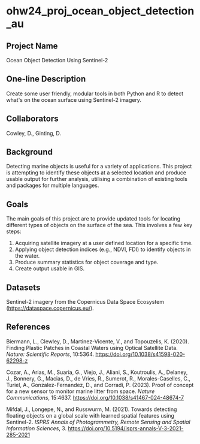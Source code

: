 # ohw24_proj_ocean_object_detection_au

## Project Name
Ocean Object Detection Using Sentinel-2

## One-line Description
Create some user friendly, modular tools in both Python and R to detect what's on the ocean surface using Sentinel-2 imagery.

## Collaborators
Cowley, D., Ginting, D.

## Background
Detecting marine objects is useful for a variety of applications. This project is attempting to identify these objects at a selected location and produce usable output for further analysis, utilising a combination of existing tools and packages for multiple languages.

## Goals
The main goals of this project are to provide updated tools for locating different types of objects on the surface of the sea. This involves a few key steps:
1. Acquiring satellite imagery at a user defined location for a specific time.
2. Applying object detection indices (e.g., NDVI, FDI) to identify objects in the water.
3. Produce summary statistics for object coverage and type.
4. Create output usable in GIS.

## Datasets
Sentinel-2 imagery from the Copernicus Data Space Ecosystem (https://dataspace.copernicus.eu/).

## References
Biermann, L., Clewley, D., Martinez-Vicente, V., and Topouzelis, K. (2020). Finding Plastic Patches in Coastal Waters using Optical Satellite Data. _Nature: Scientific Reports_, 10:5364. https://doi.org/10.1038/s41598-020-62298-z

Cozar, A., Arias, M., Suaria, G., Viejo, J., Aliani, S., Koutroulis, A., Delaney, J., Bonnery, G., Macias, D., de Vries, R., Sumerot, R., Morales-Caselles, C., Turiel, A., Gonzalez-Fernandez, D., and Corradi, P. (2023). Proof of concept for a new sensor to monitor marine litter from space. _Nature Communications_, 15:4637. https://doi.org/10.1038/s41467-024-48674-7

Mifdal, J., Longepe, N., and Russwurm, M. (2021). Towards detecting floating objects on a global scale with learned spatial features using Sentinel-2. _ISPRS Annals of Photogrammetry, Remote Sensing and Spatial Information Sciences_, 3. https://doi.org/10.5194/isprs-annals-V-3-2021-285-2021
